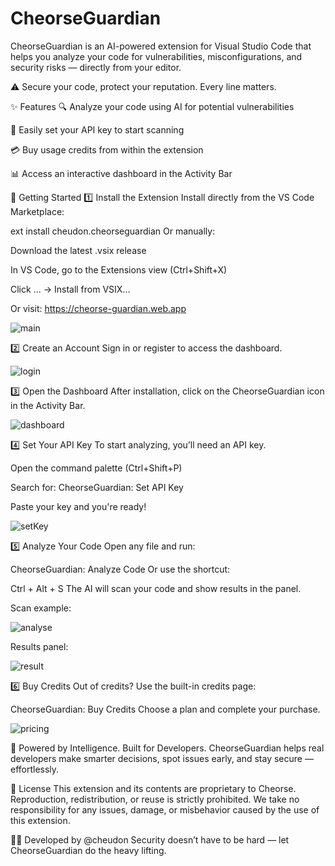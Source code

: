 # CheorseGuardian
CheorseGuardian is an AI-powered extension for Visual Studio Code that helps you analyze your code for vulnerabilities, misconfigurations, and security risks — directly from your editor.

⚠️ Secure your code, protect your reputation. Every line matters.

✨ Features
🔍 Analyze your code using AI for potential vulnerabilities

🔐 Easily set your API key to start scanning

💳 Buy usage credits from within the extension

📊 Access an interactive dashboard in the Activity Bar

🚀 Getting Started
1️⃣ Install the Extension
Install directly from the VS Code Marketplace:

ext install cheudon.cheorseguardian
Or manually:

Download the latest .vsix release

In VS Code, go to the Extensions view (Ctrl+Shift+X)

Click ... → Install from VSIX...

Or visit: https://cheorse-guardian.web.app

![main](https://github.com/user-attachments/assets/77621588-9911-4de1-b5e6-a56f1b25a9e1)


2️⃣ Create an Account
Sign in or register to access the dashboard.

![login](https://github.com/user-attachments/assets/4395274d-9558-4281-b386-dfe0fbf57f59)

3️⃣ Open the Dashboard
After installation, click on the CheorseGuardian icon in the Activity Bar.

![dashboard](https://github.com/user-attachments/assets/65a4b52f-48f9-41f3-bef5-6c06e9fa8412)

4️⃣ Set Your API Key
To start analyzing, you’ll need an API key.

Open the command palette (Ctrl+Shift+P)

Search for: CheorseGuardian: Set API Key

Paste your key and you're ready!

![setKey](https://github.com/user-attachments/assets/618935b3-7e7a-44ba-b8b8-992f52bf81b7)

5️⃣ Analyze Your Code
Open any file and run:

CheorseGuardian: Analyze Code
Or use the shortcut:

Ctrl + Alt + S
The AI will scan your code and show results in the panel.

Scan example:

![analyse](https://github.com/user-attachments/assets/d977e6e7-79a5-4885-b38b-b4e15bc0ffd9)

Results panel:

![result](https://github.com/user-attachments/assets/d7c086da-a08f-4461-98dd-2ed2d4fd91d5)

6️⃣ Buy Credits
Out of credits? Use the built-in credits page:

CheorseGuardian: Buy Credits
Choose a plan and complete your purchase.

![pricing](https://github.com/user-attachments/assets/3b966261-0faa-4498-8ced-cd1301892588)


🧠 Powered by Intelligence. Built for Developers.
CheorseGuardian helps real developers make smarter decisions, spot issues early, and stay secure — effortlessly.

📄 License
This extension and its contents are proprietary to Cheorse.
Reproduction, redistribution, or reuse is strictly prohibited.
We take no responsibility for any issues, damage, or misbehavior caused by the use of this extension.

🧑‍💻 Developed by @cheudon
Security doesn’t have to be hard — let CheorseGuardian do the heavy lifting.

